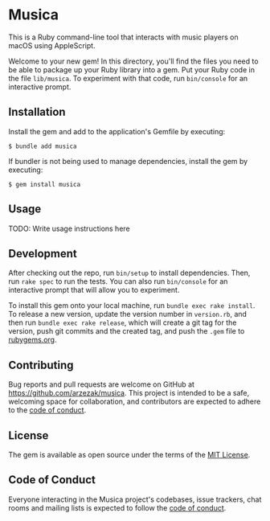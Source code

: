 # Musica

This is a Ruby command-line tool that interacts with music players on macOS
using AppleScript.

Welcome to your new gem! In this directory, you'll find the files you need to be
able to package up your Ruby library into a gem. Put your Ruby code in the file
`lib/musica`. To experiment with that code, run `bin/console` for an interactive
prompt.

## Installation

Install the gem and add to the application's Gemfile by executing:

    $ bundle add musica

If bundler is not being used to manage dependencies, install the gem by executing:

    $ gem install musica

## Usage

TODO: Write usage instructions here

## Development

After checking out the repo, run `bin/setup` to install dependencies. Then, run
`rake spec` to run the tests. You can also run `bin/console` for an interactive
prompt that will allow you to experiment.

To install this gem onto your local machine, run `bundle exec rake install`. To
release a new version, update the version number in `version.rb`, and then run
`bundle exec rake release`, which will create a git tag for the version, push
git commits and the created tag, and push the `.gem` file to
[rubygems.org](https://rubygems.org).

## Contributing

Bug reports and pull requests are welcome on GitHub at
https://github.com/arzezak/musica. This project is intended to be a safe,
welcoming space for collaboration, and contributors are expected to adhere to
the [code of conduct](https://github.com/arzezak/musica/blob/main/CODE_OF_CONDUCT.md).

## License

The gem is available as open source under the terms of the [MIT
License](https://opensource.org/licenses/MIT).

## Code of Conduct

Everyone interacting in the Musica project's codebases, issue trackers, chat
rooms and mailing lists is expected to follow the [code of
conduct](https://github.com/arzezak/musica/blob/main/CODE_OF_CONDUCT.md).
